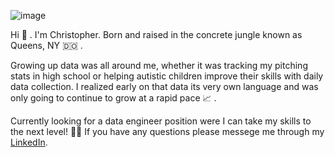 ![image](https://user-images.githubusercontent.com/60493376/89333144-701b1080-d649-11ea-85e9-4c458d26c3d1.png)

Hi 👋 . I'm Christopher. Born and raised in the concrete jungle known as Queens, NY 🇩🇴 .

Growing up data was all around me, whether it was tracking my pitching stats in high school or helping autistic children improve their skills with daily data collection. 
I realized early on that data its very own language and was only going to continue to grow at a rapid pace 📈 .

Currently looking for a data engineer position were I can take my skills to the next level! 🤙🏻
If you have any questions please messege me through my [LinkedIn](https://www.linkedin.com/in/christopher-feliz-9980831a1/).
